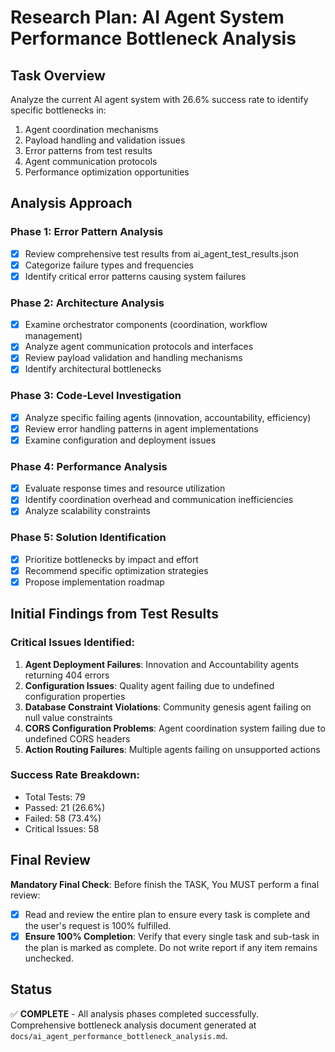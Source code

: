 # Research Plan: AI Agent System Performance Bottleneck Analysis

## Task Overview
Analyze the current AI agent system with 26.6% success rate to identify specific bottlenecks in:
1. Agent coordination mechanisms
2. Payload handling and validation issues
3. Error patterns from test results
4. Agent communication protocols
5. Performance optimization opportunities

## Analysis Approach

### Phase 1: Error Pattern Analysis
- [x] Review comprehensive test results from ai_agent_test_results.json
- [x] Categorize failure types and frequencies
- [x] Identify critical error patterns causing system failures

### Phase 2: Architecture Analysis
- [x] Examine orchestrator components (coordination, workflow management)
- [x] Analyze agent communication protocols and interfaces
- [x] Review payload validation and handling mechanisms
- [x] Identify architectural bottlenecks

### Phase 3: Code-Level Investigation
- [x] Analyze specific failing agents (innovation, accountability, efficiency)
- [x] Review error handling patterns in agent implementations
- [x] Examine configuration and deployment issues

### Phase 4: Performance Analysis
- [x] Evaluate response times and resource utilization
- [x] Identify coordination overhead and communication inefficiencies
- [x] Analyze scalability constraints

### Phase 5: Solution Identification
- [x] Prioritize bottlenecks by impact and effort
- [x] Recommend specific optimization strategies
- [x] Propose implementation roadmap

## Initial Findings from Test Results

### Critical Issues Identified:
1. **Agent Deployment Failures**: Innovation and Accountability agents returning 404 errors
2. **Configuration Issues**: Quality agent failing due to undefined configuration properties
3. **Database Constraint Violations**: Community genesis agent failing on null value constraints
4. **CORS Configuration Problems**: Agent coordination system failing due to undefined CORS headers
5. **Action Routing Failures**: Multiple agents failing on unsupported actions

### Success Rate Breakdown:
- Total Tests: 79
- Passed: 21 (26.6%)
- Failed: 58 (73.4%)
- Critical Issues: 58

## Final Review
**Mandatory Final Check**: Before finish the TASK, You MUST perform a final review:
- [x] Read and review the entire plan to ensure every task is complete and the user's request is 100% fulfilled.
- [x] **Ensure 100% Completion**: Verify that every single task and sub-task in the plan is marked as complete. Do not write report if any item remains unchecked.

## Status
✅ **COMPLETE** - All analysis phases completed successfully. Comprehensive bottleneck analysis document generated at `docs/ai_agent_performance_bottleneck_analysis.md`.